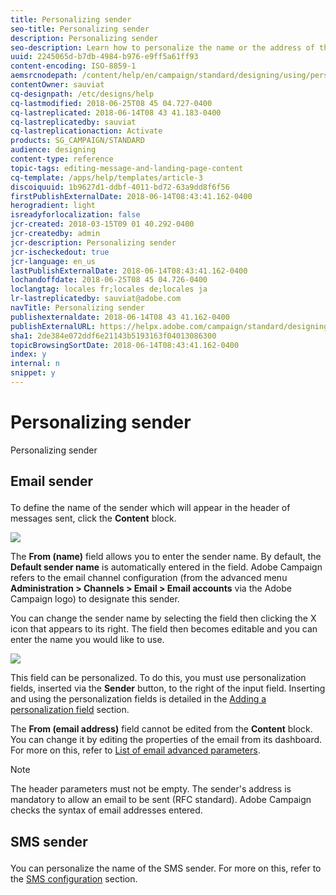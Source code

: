 ```yaml
---
title: Personalizing sender
seo-title: Personalizing sender
description: Personalizing sender
seo-description: Learn how to personalize the name or the address of the sender for your messages.
uuid: 2245065d-b7db-4984-b976-e9ff5a61ff93
content-encoding: ISO-8859-1
aemsrcnodepath: /content/help/en/campaign/standard/designing/using/personalizing-sender
contentOwner: sauviat
cq-designpath: /etc/designs/help
cq-lastmodified: 2018-06-25T08 45 04.727-0400
cq-lastreplicated: 2018-06-14T08 43 41.183-0400
cq-lastreplicatedby: sauviat
cq-lastreplicationaction: Activate
products: SG_CAMPAIGN/STANDARD
audience: designing
content-type: reference
topic-tags: editing-message-and-landing-page-content
cq-template: /apps/help/templates/article-3
discoiquuid: 1b9627d1-ddbf-4011-bd72-63a9dd8f6f56
firstPublishExternalDate: 2018-06-14T08:43:41.162-0400
herogradient: light
isreadyforlocalization: false
jcr-created: 2018-03-15T09 01 40.292-0400
jcr-createdby: admin
jcr-description: Personalizing sender
jcr-ischeckedout: true
jcr-language: en_us
lastPublishExternalDate: 2018-06-14T08:43:41.162-0400
lochandoffdate: 2018-06-25T08 45 04.726-0400
loclangtag: locales fr;locales de;locales ja
lr-lastreplicatedby: sauviat@adobe.com
navTitle: Personalizing sender
publishexternaldate: 2018-06-14T08 43 41.162-0400
publishExternalURL: https://helpx.adobe.com/campaign/standard/designing/using/personalizing-sender.html
sha1: 2de384e072ddf6e21143b5193163f04013086300
topicBrowsingSortDate: 2018-06-14T08:43:41.162-0400
index: y
internal: n
snippet: y
---
```


# Personalizing sender

Personalizing sender

## <p>Email sender</p>

To define the name of the sender which will appear in the header of messages sent, click the **Content** block.

![](assets/delivery_content_edition16.png)

The **From (name)** field allows you to enter the sender name. By default, the **Default sender name** is automatically entered in the field. Adobe Campaign refers to the email channel configuration (from the advanced menu **Administration &gt; Channels &gt; Email &gt; Email accounts** via the Adobe Campaign logo) to designate this sender.

You can change the sender name by selecting the field then clicking the X icon that appears to its right. The field then becomes editable and you can enter the name you would like to use.

![](assets/delivery_content_edition17.png)

This field can be personalized. To do this, you must use personalization fields, inserted via the **Sender** button, to the right of the input field. Inserting and using the personalization fields is detailed in the [Adding a personalization field](../../designing/using/adding-a-personalization-field.md) section.

The **From (email address)** field cannot be edited from the **Content** block. You can change it by editing the properties of the email from its dashboard. For more on this, refer to [List of email advanced parameters](../../administration/using/configuring-email-channel.md#list-of-email-advanced-parameters).

>[!NOTE]
>
>The header parameters must not be empty. The sender's address is mandatory to allow an email to be sent (RFC standard). Adobe Campaign checks the syntax of email addresses entered.

## <p>SMS sender</p>

You can personalize the name of the SMS sender. For more on this, refer to the [SMS configuration](../../administration/using/configuring-sms-channel.md) section.
